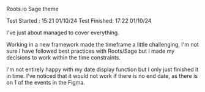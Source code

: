 Roots.io Sage theme

Test Started : 15:21 01/10/24
Test Finished: 17:22 01/10/24

I've just about managed to cover everything.

Working in a new framework made the timeframe a little challenging, I'm not sure I have followed best practices with Roots/Sage but I made my decisions to work within the time constraints.

I'm not entirely happy with my date display function but I only just finished it in time. I've noticed that it would not work if there is no end date, as there is on 1 of the events in the Figma.
